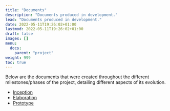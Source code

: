 ```yaml
---
title: "Documents"
description: "Documents produced in development."
lead: "Documents produced in development."
date: 2022-05-11T19:26:02+01:00
lastmod: 2022-05-11T19:26:02+01:00
draft: false
images: []
menu:
  docs:
    parent: "project"
weight: 999
toc: true
---
```


Below are the documents that were created throughout the different milestones/phases of the project, detailing different aspects of its evolution.

- [Inception](M1.pdf)
- [Elaboration](M2.pdf)
- [Prototype](M3.pdf)

